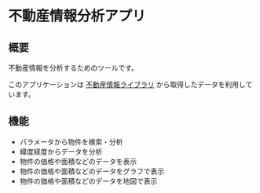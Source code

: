 # 不動産情報分析アプリ

## 概要

不動産情報を分析するためのツールです。

このアプリケーションは [不動産情報ライブラリ](https://www.reinfolib.mlit.go.jp/) から取得したデータを利用しています。

## 機能

- パラメータから物件を検索・分析
- 緯度経度からデータを分析
- 物件の価格や面積などのデータを表示
- 物件の価格や面積などのデータをグラフで表示
- 物件の価格や面積などのデータを地図で表示
